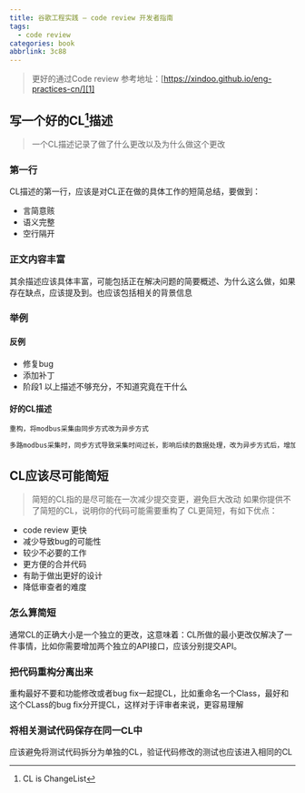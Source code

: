 ```yaml
---
title: 谷歌工程实践 — code review 开发者指南
tags:
  - code review
categories: book
abbrlink: 3c88
---
```

> 更好的通过Code review
> 参考地址：[https://xindoo.github.io/eng-practices-cn/][1]
## 写一个好的CL[^1]描述
> 一个CL描述记录了做了什么更改以及为什么做这个更改
### 第一行
CL描述的第一行，应该是对CL正在做的具体工作的短简总结，要做到：
* 言简意赅
* 语义完整
* 空行隔开

### 正文内容丰富
其余描述应该具体丰富，可能包括正在解决问题的简要概述、为什么这么做，如果存在缺点，应该提及到。也应该包括相关的背景信息
### 举例
#### 反例
* 修复bug
* 添加补丁
* 阶段1
以上描述不够充分，不知道究竟在干什么
#### 好的CL描述
```md
重构，将modbus采集由同步方式改为异步方式

多路modbus采集时，同步方式导致采集时间过长，影响后续的数据处理，改为异步方式后，增加并发数，提高采集速度。

```

## CL应该尽可能简短
> 简短的CL指的是尽可能在一次减少提交变更，避免巨大改动
> 如果你提供不了简短的CL，说明你的代码可能需要重构了
CL更简短，有如下优点：
* code review 更快
* 减少导致bug的可能性
* 较少不必要的工作
* 更方便的合并代码
* 有助于做出更好的设计
* 降低审查者的难度

### 怎么算简短
通常CL的正确大小是一个独立的更改，这意味着：CL所做的最小更改仅解决了一件事情，比如你需要增加两个独立的API接口，应该分别提交API。
### 把代码重构分离出来
重构最好不要和功能修改或者bug fix一起提CL，比如重命名一个Class，最好和这个CLass的bug fix分开提CL，这样对于评审者来说，更容易理解
### 将相关测试代码保存在同一CL中
应该避免将测试代码拆分为单独的CL，验证代码修改的测试也应该进入相同的CL


[^1]:	CL is ChangeList

[1]:	https://xindoo.github.io/eng-practices-cn/ "谷歌工程实践"